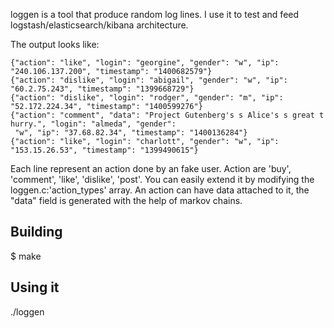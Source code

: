loggen is a tool that produce random log lines. I use it to test and feed logstash/elasticsearch/kibana architecture.

The output looks like:
```
{"action": "like", "login": "georgine", "gender": "w", "ip": "240.106.137.200", "timestamp": "1400682579"}
{"action": "dislike", "login": "abigail", "gender": "w", "ip": "60.2.75.243", "timestamp": "1399668729"}
{"action": "dislike", "login": "rodger", "gender": "m", "ip": "52.172.224.34", "timestamp": "1400599276"}
{"action": "comment", "data": "Project Gutenberg's s Alice's s great t hurry.", "login": "almeda", "gender":  
 "w", "ip": "37.68.82.34", "timestamp": "1400136284"}
{"action": "like", "login": "charlott", "gender": "w", "ip": "153.15.26.53", "timestamp": "1399490615"}
```

Each line represent an action done by an fake user. Action are 'buy', 'comment', 'like', 'dislike', 'post'.
You can easily extend it by modifying the loggen.c:'action_types' array.
An action can have data attached to it, the "data" field is generated with the help of markov chains.

## Building
$ make

## Using it
./loggen
